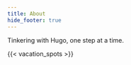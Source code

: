 ```yaml
---
title: About
hide_footer: true
---
```


Tinkering with Hugo, one step at a time.

{{< vacation_spots >}}
